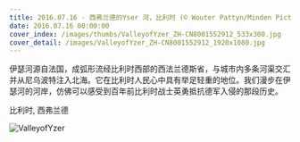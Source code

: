 ```yaml
---
title: 2016.07.16 - 西弗兰德的Yser 河，比利时 (© Wouter Pattyn/Minden Pictures)
date: 2016.07.16 00:00:00
cover_index: /images/thumbs/ValleyofYzer_ZH-CN8001552912_533x300.jpg
cover_detail: /images/ValleyofYzer_ZH-CN8001552912_1920x1080.jpg
---
```


伊瑟河源自法国，成弧形流经比利时西部的西法兰德斯省，与城市内多条河渠交汇并从尼乌波特注入北海。它在比利时人民心中具有举足轻重的地位。我们漫步在伊瑟河的河岸，仿佛可以感受到百年前比利时战士英勇抵抗德军入侵的那段历史。

比利时, 西弗兰德

![ValleyofYzer](/images/ValleyofYzer_ZH-CN8001552912_1920x1080.jpg)

